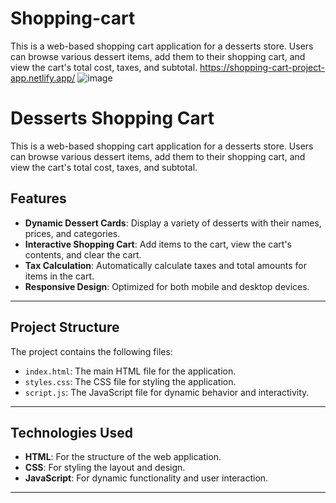 # Shopping-cart
This is a web-based shopping cart application for a desserts store. Users can browse various dessert items, add them to their shopping cart, and view the cart's total cost, taxes, and subtotal. 
https://shopping-cart-project-app.netlify.app/
![image](https://github.com/user-attachments/assets/bff95c3f-2001-4022-9a0c-9eed17ba26dd)


# Desserts Shopping Cart

This is a web-based shopping cart application for a desserts store. Users can browse various dessert items, add them to their shopping cart, and view the cart's total cost, taxes, and subtotal. 

## Features
- **Dynamic Dessert Cards**: Display a variety of desserts with their names, prices, and categories.
- **Interactive Shopping Cart**: Add items to the cart, view the cart's contents, and clear the cart.
- **Tax Calculation**: Automatically calculate taxes and total amounts for items in the cart.
- **Responsive Design**: Optimized for both mobile and desktop devices.

---

## Project Structure
The project contains the following files:

- `index.html`: The main HTML file for the application.
- `styles.css`: The CSS file for styling the application.
- `script.js`: The JavaScript file for dynamic behavior and interactivity.

---

## Technologies Used
- **HTML**: For the structure of the web application.
- **CSS**: For styling the layout and design.
- **JavaScript**: For dynamic functionality and user interaction.

---


